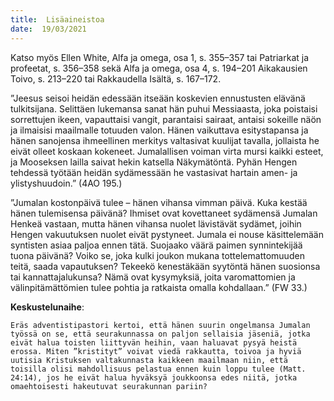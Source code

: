 ```yaml
---
title:  Lisäaineistoa
date:  19/03/2021
---
```


Katso myös Ellen White, Alfa ja omega, osa 1, s. 355–357 tai Patriarkat ja profeetat, s. 356–358 sekä Alfa ja omega, osa 4, s. 194–201 Aikakausien Toivo, s. 213–220 tai Rakkaudella Isältä, s. 167–172.

”Jeesus seisoi heidän edessään itseään koskevien ennustusten elävänä tulkitsijana. Selittäen lukemansa sanat hän puhui Messiaasta, joka poistaisi sorrettujen ikeen, vapauttaisi vangit, parantaisi sairaat, antaisi sokeille näön ja ilmaisisi maailmalle totuuden valon. Hänen vaikuttava esitystapansa ja hänen sanojensa ihmeellinen merkitys valtasivat kuulijat tavalla, jollaista he eivät olleet koskaan kokeneet. Jumalallisen voiman virta mursi kaikki esteet, ja Mooseksen lailla saivat hekin katsella Näkymätöntä. Pyhän Hengen tehdessä työtään heidän sydämessään he vastasivat hartain amen- ja ylistyshuudoin.” (4AO 195.)

”Jumalan kostonpäivä tulee – hänen vihansa vimman päivä. Kuka kestää hänen tulemisensa päivänä? Ihmiset ovat kovettaneet sydämensä Jumalan Henkeä vastaan, mutta hänen vihansa nuolet lävistävät sydämet, joihin Hengen vakuutuksen nuolet eivät pystyneet. Jumala ei nouse käsittelemään syntisten asiaa paljoa ennen tätä. Suojaako väärä paimen synnintekijää tuona päivänä? Voiko se, joka kulki joukon mukana tottelemattomuuden teitä, saada vapautuksen? Tekeekö kenestäkään syytöntä hänen suosionsa tai kannattajalukunsa? Nämä ovat kysymyksiä, joita varomattomien ja välinpitämättömien tulee pohtia ja ratkaista omalla kohdallaan.” (FW 33.)

**Keskustelunaihe**:

`Eräs adventistipastori kertoi, että hänen suurin ongelmansa Jumalan työssä on se, että seurakunnassa on paljon sellaisia jäseniä, jotka eivät halua toisten liittyvän heihin, vaan haluavat pysyä heistä erossa. Miten ”kristityt” voivat viedä rakkautta, toivoa ja hyviä uutisia Kristuksen valtakunnasta kaikkeen maailmaan niin, että toisilla olisi mahdollisuus pelastua ennen kuin loppu tulee (Matt. 24:14), jos he eivät halua hyväksyä joukkoonsa edes niitä, jotka omaehtoisesti hakeutuvat seurakunnan pariin?`